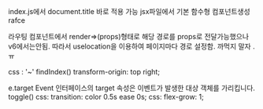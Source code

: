 index.js에서 document.title 바로 적용 가능
jsx파일에서 기본 함수형 컴포넌트생성 rafce

라우팅 컴포넌트에서 render=>(props)형태로 해당 경로를 props로 전달가능했으나 v6에서는안됨. 따라서 uselocation을 이용하여 페이지마다 경로 설정함. 까먹지 말자 .ㅠ

css : '~' 
findIndex()
transform-origin: top right;

e.target
Event 인터페이스의 target 속성은 이벤트가 발생한 대상 객체를 가리킵니다. 
toggle()
css: transition: color 0.5s ease 0s;
css:   flex-grow: 1;

<Badge type={orderStatus[item.status]} content={item.status}/>